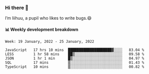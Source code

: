 ### Hi there 👋
I’m liihuu, a pupil who likes to write bugs.😄


#### 📊 Weekly development breakdown
<!--START_SECTION:waka-->
```text
Week: 19 January, 2022 - 25 January, 2022

JavaScript   17 hrs 10 mins  ████████████████████▓░░░░   83.04 % 
LESS         1 hr 58 mins    ██▒░░░░░░░░░░░░░░░░░░░░░░   09.58 % 
JSON         1 hr 1 min      █▒░░░░░░░░░░░░░░░░░░░░░░░   04.97 % 
SQL          17 mins         ▒░░░░░░░░░░░░░░░░░░░░░░░░   01.43 % 
TypeScript   10 mins         ▒░░░░░░░░░░░░░░░░░░░░░░░░   00.82 % 
```
<!--END_SECTION:waka-->

<!--
**liihuu/liihuu** is a ✨ _special_ ✨ repository because its `README.md` (this file) appears on your GitHub profile.

Here are some ideas to get you started:

- 🔭 I’m currently working on ...
- 🌱 I’m currently learning ...
- 👯 I’m looking to collaborate on ...
- 🤔 I’m looking for help with ...
- 💬 Ask me about ...
- 📫 How to reach me: ...
- 😄 Pronouns: ...
- ⚡ Fun fact: ...
-->

